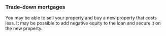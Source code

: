 ###  Trade-down mortgages

You may be able to sell your property and buy a new property that costs less.
It may be possible to add negative equity to the loan and secure it on the new
property.
